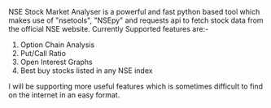 NSE Stock Market Analyser is a powerful and fast python based tool which makes use of "nsetools", "NSEpy" and requests api to fetch stock data from the official NSE website.
Currently Supported features are:-
1. Option Chain Analysis
2. Put/Call Ratio
3. Open Interest Graphs
4. Best buy stocks listed in any NSE index

I will be supporting more useful features which is sometimes difficult to find on the internet in an easy format.
